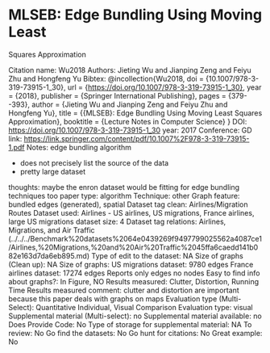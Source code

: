 # MLSEB: Edge Bundling Using Moving Least
Squares Approximation

Citation name: Wu2018
Authors: Jieting Wu and Jianping Zeng and Feiyu Zhu and Hongfeng Yu
Bibtex: @incollection{Wu2018,
doi = {10.1007/978-3-319-73915-1_30},
url = {https://doi.org/10.1007/978-3-319-73915-1_30},
year = {2018},
publisher = {Springer International Publishing},
pages = {379--393},
author = {Jieting Wu and Jianping Zeng and Feiyu Zhu and Hongfeng Yu},
title = {{MLSEB}: Edge Bundling Using Moving Least Squares Approximation},
booktitle = {Lecture Notes in Computer Science}
}
DOI: https://doi.org/10.1007/978-3-319-73915-1_30
year: 2017
Conference: GD
link: https://link.springer.com/content/pdf/10.1007%2F978-3-319-73915-1.pdf
Notes: edge bundling algorithm
- does not precisely list the source of the data 
- pretty large dataset 

thoughts: maybe the enron dataset would be fitting for edge bundling techniques too
paper type: algorithm
Technique: other
Graph feature: bundled edges (generated), spatial
Dataset tag clean: Airlines/Migration Routes
Dataset used: Airlines - US airlines, US migrations, France airlines, large US migrations
dataset size: 4
Dataset tag relations: Airlines, Migrations, and Air Traffic (../../../Benchmark%20datasets%2064e0439269f9497799025562a4087ce1/Airlines,%20Migrations,%20and%20Air%20Traffic%2045ffa6caedd141b082e163d7da6eb895.md)
Type of edit to the dataset: NA
Size of graphs (Clean up): NA
Size of graphs: US migrations dataset: 9780 edges 
France airlines dataset: 17274 edges
Reports only edges no nodes
Easy to find info about graphs?: In Figure, NO
Results measured: Clutter, Distortion, Running Time
Results measured comment: clutter and distortion are important because this paper deals with graphs on maps
Evaluation type (Multi-Select): Quantitative Individual, Visual Comparison
Evaluation type: visual
Supplemental material (Multi-select): no
Supplemental material available: no
Does Provide Code: No
Type of storage for supplemental material: NA
To review: No
Go find the datasets: No
Go hunt for citations: No
Great example: No